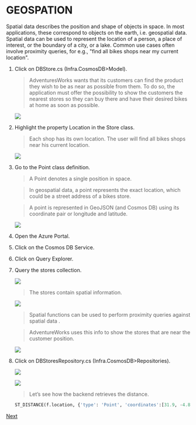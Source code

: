 # GEOSPATION

Spatial data describes the position and shape of objects in space. In most applications, these correspond to objects on the earth, i.e. geospatial data. Spatial data can be used to represent the location of a person, a place of interest, or the boundary of a city, or a lake. Common use cases often involve proximity queries, for e.g., "find all bikes shops near my current location".

1.	Click on DBStore.cs (Infra.CosmosDB>Model).	

	> AdventuresWorks wants that its customers can find the product they wish to be as near as possible from them. To do so, the application must offer the possibility to show the customers the nearest stores so they can buy there and have their desired bikes at home as soon as possible.

	![](img/image45.jpg)

1.	Highlight the property Location in the Store class. 

	> Each shop has its own location. The user will find all bikes shops near his current location.

	![](img/image46.jpg)

1.	Go to the Point class definition.	

	> A Point denotes a single position in space. 

	> In geospatial data, a point represents the exact location, which could be a street address of a bikes store.

	> A point is represented in GeoJSON (and Cosmos DB) using its coordinate pair or longitude and latitude. 

	![](img/image47.jpg)

1.	Open the Azure Portal.
1.	Click on the Cosmos DB Service.
1.	Click on Query Explorer.
1.	Query the stores collection.	

	![](img/image48.jpg)

	> The stores contain spatial information.

	![](img/image49.jpg)

	> Spatial functions can be used to perform proximity queries against spatial data .

	> AdventureWorks uses this info to show the stores that are near the customer position.

	![](img/image50.jpg)

1.	Click on DBStoresRepository.cs (Infra.CosmosDB>Repositories). 	

	![](img/image51.jpg)

	![](img/image52.jpg)

	> Let’s see how the backend retrieves the distance. 
	
	```sql
	ST_DISTANCE(f.location, {'type': 'Point', 'coordinates':[31.9, -4.8]}) < 30000
	``` 

<a href="conclusion.md">Next</a>
	

